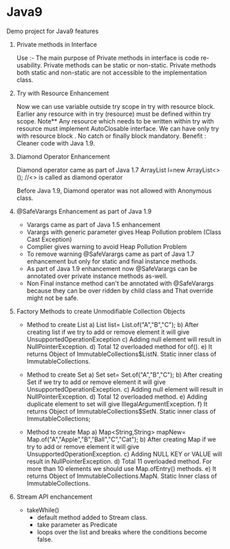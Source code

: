 # Java9
Demo project for Java9 features

1) Private methods in Interface
  
   Use :- The main purpose of Private methods in interface is code re-usability. Private methods can be static or 
   non-static. Private methods both static and non-static are not accessible to the implementation class.
   
2) Try with Resource Enhancement
    
    Now we can use variable outside try scope in try with resource block. Earlier any resource with in try (resource)
    must be defined within try scope.
    Note** Any resource which needs to be written within try with resource must implement AutoClosable interface.
            We can have only try with resource block . No catch or finally block mandatory.
    Benefit : Cleaner code with Java 1.9.

3) Diamond Operator Enhancement

     Diamond operator came as part of Java 1.7 
     ArrayList<String> l=new ArrayList<>();   //<> is called as diamond operator
     
     Before Java 1.9, Diamond operator was not allowed with Anonymous class.
   
4) @SafeVarargs Enhancement as part of Java 1.9
     
	- Varargs came as part of Java 1.5 enhancement 
	- Varargs with generic parameter gives Heap Pollution problem (Class Cast Exception)
	- Complier gives warning to avoid Heap Pollution Problem
	- To remove warning @SafeVarargs came as part of Java 1.7 enhancement but only for static and final instance methods.
    - As part of Java 1.9 enhancement now @SafeVarargs can be annotated over private instance methods as-well.
	- Non Final instance method can't be annotated with @SafeVarargs because they can be over ridden by child class and That override might not be safe.

5) Factory Methods to create Unmodifiable Collection Objects

    - Method to create List
	    a) List<String> list= List.of("A","B","C");
		b) After creating list if we try to add or remove element it will give UnsupportedOperationException
        c) Adding null element will result in NullPointerException.
		d) Total 12 overloaded method for of().
		e) It returns Object of ImmutableCollections$ListN. Static inner class of ImmutableCollections.	
	
    - Method to create Set
     	a) Set<String> set= Set.of("A","B","C");
		b) After creating Set if we try to add or remove element it will give UnsupportedOperationException.
		c) Adding null element will result in NullPointerException.
		d) Total 12 overloaded method.
		e) Adding duplicate element to set will give IllegalArgumentException.
		f) It returns Object of ImmutableCollections$SetN. Static inner class of ImmutableCollections;
		
	- Method to create Map
        a) Map<String,String> mapNew= Map.of("A","Apple","B","Ball","C","Cat");	
		b) After creating Map if we try to add or remove element it will give UnsupportedOperationException.
		c) Adding NULL KEY or VALUE will result in NullPointerException.
		d) Total 11 overloaded method. For more than 10 elements we should use Map.ofEntry() methods.
		e) It returns Object of ImmutableCollections.MapN. Static Inner class of ImmutableCollections.
		
		
6) Stream API enchancement	

    - takeWhile() 
        - default method added to Stream class.
        - take parameter as Predicate 
        - loops over the list and breaks where the conditions become false.
        		
		
			
			

















	
	
	